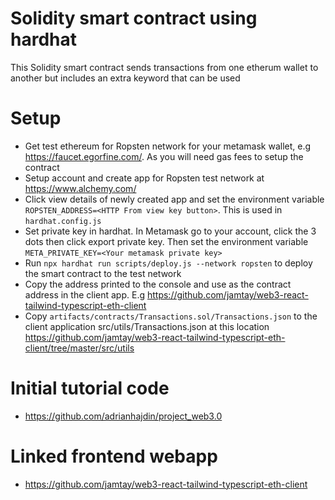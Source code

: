 # Solidity smart contract using hardhat

This Solidity smart contract sends transactions from one etherum wallet to another but includes an extra keyword that can be used

# Setup

- Get test ethereum for Ropsten network for your metamask wallet, e.g https://faucet.egorfine.com/. As you will need gas fees to setup the contract
- Setup account and create app for Ropsten test network at https://www.alchemy.com/
- Click view details of newly created app and set the environment variable `ROPSTEN_ADDRESS=<HTTP From view key button>`. This is used in `hardhat.config.js`
- Set private key in hardhat. In Metamask go to your account, click the 3 dots then click export private key. Then set the environment variable `META_PRIVATE_KEY=<Your metamask private key>`
- Run `npx hardhat run scripts/deploy.js --network ropsten` to deploy the smart contract to the test network
- Copy the address printed to the console and use as the contract address in the client app. E.g https://github.com/jamtay/web3-react-tailwind-typescript-eth-client
- Copy `artifacts/contracts/Transactions.sol/Transactions.json` to the client application src/utils/Transactions.json at this location https://github.com/jamtay/web3-react-tailwind-typescript-eth-client/tree/master/src/utils

# Initial tutorial code

- https://github.com/adrianhajdin/project_web3.0

# Linked frontend webapp

- https://github.com/jamtay/web3-react-tailwind-typescript-eth-client
